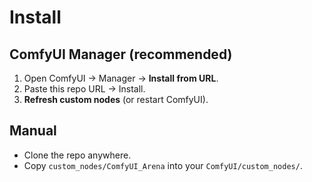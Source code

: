 # Install

## ComfyUI Manager (recommended)
1. Open ComfyUI → Manager → **Install from URL**.
2. Paste this repo URL → Install.
3. **Refresh custom nodes** (or restart ComfyUI).

## Manual
- Clone the repo anywhere.
- Copy `custom_nodes/ComfyUI_Arena` into your `ComfyUI/custom_nodes/`.
